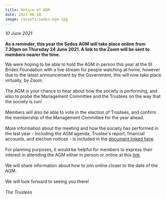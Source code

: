 ```yaml
---
title: Notice of AGM
date: 2021-06-10
image: /assets/sedos-agm.jpg
---
```

*10 June 2021*\
\
**As a reminder, this year the Sedos AGM will take place online from 7.30pm on Thursday 24 June 2021. A link to the Zoom will be sent to members nearer the time.** 

We were hoping to be able to hold the AGM in person this year at the St Brides Foundation with a live stream for people watching at home, however due to the latest announcement by the Government, this will now take place virtually, by Zoom. \
\
The AGM is your chance to hear about how the society is performing, and also to probe the Management Committee and the Trustees on the way that the society is run!\
\
Members will also be able to vote in the election of Trustees, and confirm the membership of the Management Committee for the year ahead.\
\
More information about the meeting and how the society has performed in the last year - including the AGM agenda, Trustee's report, financial accounts, and election notices - is included in the [document linked here](https://sedos.us19.list-manage.com/track/click?u=f11e7310e7d52fc55e150f9dd&id=ea01a57f2a&e=74edd08618).\
\
For planning purposes, it would be helpful for members to express their interest in attending the AGM either in person or online at this [link](https://sedos.us19.list-manage.com/track/click?u=f11e7310e7d52fc55e150f9dd&id=07ad6f2511&e=74edd08618).\
\
We will share information about how to join online closer to the date of the AGM.\
\
We will look forward to seeing you there!\
\
*The Trustees*